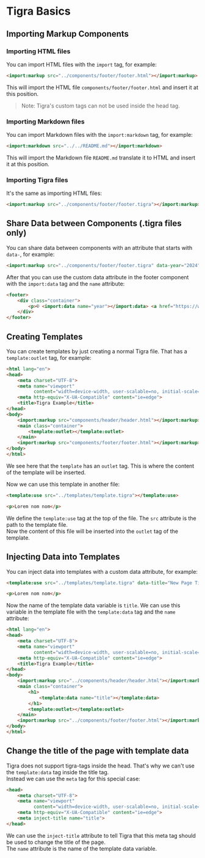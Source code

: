 # Tigra Basics

## Importing Markup Components

### Importing HTML files

You can import HTML files with the `import` tag, for example:

```html
<import:markup src="../components/footer/footer.html"></import:markup>
```

This will import the HTML file `components/footer/footer.html` and insert it at this position.

> Note: Tigra's custom tags can not be used inside the head tag.

### Importing Markdown files

You can import Markdown files with the `import:markdown` tag, for example:

```html
<import:markdown src="../../README.md"></import:markdown>
```

This will import the Markdown file `README.md` translate it to HTML and insert it at this position.

### Importing Tigra files

It's the same as importing HTML files:

```html
<import:markup src="../components/footer/footer.tigra"></import:markup>
```

## Share Data between Components (.tigra files only)

You can share data between components with an attribute that starts with `data-`, for example:

```html
<import:markup src="../components/footer/footer.tigra" data-year="2024"></import:markup>
```

After that you can use the custom data attribute in the footer component with the `import:data` tag and the `name` attribute:

```html
<footer>
    <div class="container">
        <p>© <import:data name="year"></import:data> <a href="https://www.tigra.com.br" target="_blank">Tigra</a></p>
    </div>
</footer>
```

## Creating Templates

You can create templates by just creating a normal Tigra file. That has a `template:outlet` tag, for example:

```html
<html lang="en">
<head>
    <meta charset="UTF-8">
    <meta name="viewport"
          content="width=device-width, user-scalable=no, initial-scale=1.0, maximum-scale=1.0, minimum-scale=1.0">
    <meta http-equiv="X-UA-Compatible" content="ie=edge">
    <title>Tigra Example</title>
</head>
<body>
    <import:markup src="components/header/header.html"></import:markup>
    <main class="container">
        <template:outlet></template:outlet>
    </main>
    <import:markup src="components/footer/footer.html"></import:markup>
</body>
</html>
```

We see here that the `template` has an `outlet` tag. This is where the content of the template will be inserted.

Now we can use this template in another file:

```html
<template:use src="../templates/template.tigra"></template:use>

<p>Lorem nom nom</p>
```

We define the `template:use` tag at the top of the file. The `src` attribute is the path to the template file. <br/>
Now the content of this file will be inserted into the `outlet` tag of the template.

## Injecting Data into Templates

You can inject data into templates with a custom data attribute, for example:

```html
<template:use src="../templates/template.tigra" data-title="New Page Title"></template:use>

<p>Lorem nom nom</p>
```

Now the name of the template data variable is `title`. We can use this variable in the template file with the `template:data` tag and the `name` attribute:

```html
<html lang="en">
<head>
    <meta charset="UTF-8">
    <meta name="viewport"
          content="width=device-width, user-scalable=no, initial-scale=1.0, maximum-scale=1.0, minimum-scale=1.0">
    <meta http-equiv="X-UA-Compatible" content="ie=edge">
    <title>Tigra Example</title>
</head>
<body>
    <import:markup src="../components/header/header.html"></import:markup>
    <main class="container">
        <h1>
            <template:data name="title"></template:data>
        </h1>
        <template:outlet></template:outlet>
    </main>
    <import:markup src="../components/footer/footer.html"></import:markup>
</body>
</html>
```

## Change the title of the page with template data

Tigra does not support tigra-tags inside the head. That's why we can't use the `template:data` tag inside the title tag. <br/>
Instead we can use the `meta` tag for this special case:

```html
<head>
    <meta charset="UTF-8">
    <meta name="viewport"
          content="width=device-width, user-scalable=no, initial-scale=1.0, maximum-scale=1.0, minimum-scale=1.0">
    <meta http-equiv="X-UA-Compatible" content="ie=edge">
    <meta inject-title name="title">
</head>
```

We can use the `inject-title` attribute to tell Tigra that this meta tag should be used to change the title of the page. <br/>
The `name` attribute is the name of the template data variable.